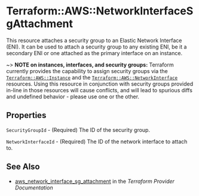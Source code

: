 # Terraform::AWS::NetworkInterfaceSgAttachment

This resource attaches a security group to an Elastic Network Interface (ENI).
It can be used to attach a security group to any existing ENI, be it a
secondary ENI or one attached as the primary interface on an instance.

~> **NOTE on instances, interfaces, and security groups:** Terraform currently
provides the capability to assign security groups via the [`Terraform::AWS::Instance`][1]
and the [`Terraform::AWS::NetworkInterface`][2] resources. Using this resource in
conjunction with security groups provided in-line in those resources will cause
conflicts, and will lead to spurious diffs and undefined behavior - please use
one or the other.

[1]: /docs/providers/aws/d/instance.html
[2]: /docs/providers/aws/r/network_interface.html

## Properties

`SecurityGroupId` - (Required) The ID of the security group.

`NetworkInterfaceId` - (Required) The ID of the network interface to attach to.


## See Also

* [aws_network_interface_sg_attachment](https://www.terraform.io/docs/providers/aws/r/network_interface_sg_attachment.html) in the _Terraform Provider Documentation_